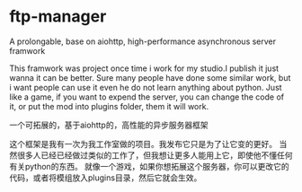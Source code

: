 # ftp-manager
A prolongable, base on aiohttp, high-performance asynchronous server framwork

This framwork was project once time i work for my studio.I publish it just wanna it can be better.
Sure many people have done some similar work, but i want people can use it even he do not learn anything about python.
Just like a game, if you want to expend the server, you can change the code of it, or put the mod into plugins folder, them it will work.

一个可拓展的，基于aiohttp的，高性能的异步服务器框架

这个框架是我有一次为我工作室做的项目。我发布它只是为了让它变的更好。
当然很多人已经已经做过类似的工作了，但我想让更多人能用上它，即使他不懂任何有关python的东西。
就像一个游戏，如果你想拓展这个服务器，你可以更改它的代码，或者将模组放入plugins目录，然后它就会生效。
